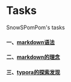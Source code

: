 # Tasks
SnowSPomPom's tasks
#### **一、[markdown语法](https://github.com/SnowSPomPom/Tasks/blob/main/Markdown%E8%AF%AD%E6%B3%95.md)**
#### **二、[markdown的理念](https://github.com/SnowSPomPom/Tasks/blob/main/Markdown%E7%9A%84%E7%90%86%E5%BF%B5.md)**
#### **三、[typora的探索发现](https://github.com/SnowSPomPom/Tasks/blob/main/typora%E7%9A%84%E6%8E%A2%E7%B4%A2%E5%8F%91%E7%8E%B0.md)**
